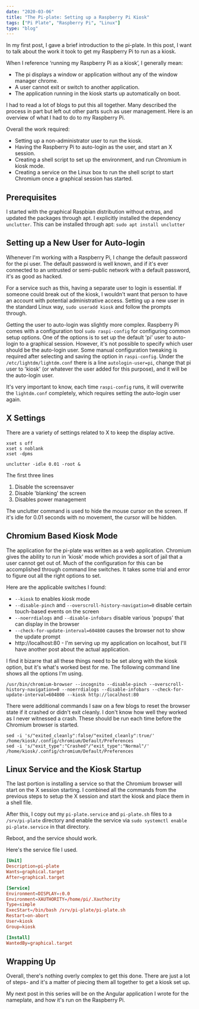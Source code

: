 ```yaml
---
date: "2020-03-06"
title: "The Pi-plate: Setting up a Raspberry Pi Kiosk"
tags: ["Pi Plate", "Raspberry Pi", "Linux"]
type: "blog"
---
```


In my first post, I gave a brief introduction to the pi-plate. In this post, I want to talk about the work it took to get my Raspberry Pi to run as a kiosk.

When I reference ‘running my Raspberry Pi as a kiosk’, I generally mean:

- The pi displays a window or application without any of the window manager chrome.
- A user cannot exit or switch to another application.
- The application running in the kiosk starts up automatically on boot.

I had to read a lot of blogs to put this all together. Many described the process in part but left out other parts such as user management. Here is an overview of what I had to do to my Raspberry Pi.

Overall the work required:

- Setting up a non-administrator user to run the kiosk.
- Having the Raspberry Pi to auto-login as the user, and start an X session.
- Creating a shell script to set up the environment, and run Chromium in kiosk mode.
- Creating a service on the Linux box to run the shell script to start Chromium once a graphical session has started.

## Prerequisites

I started with the graphical Raspbian distribution without extras, and updated the packages through apt. I explicitly installed the dependency `unclutter`. This can be installed through apt: `sudo apt install unclutter`

## Setting up a New User for Auto-login

Whenever I'm working with a Raspberry Pi, I change the default password for the pi user. The default password is well known, and if it's ever connected to an untrusted or semi-public network with a default password, it's as good as hacked.

For a service such as this, having a separate user to login is essential. If someone could break out of the kiosk, I wouldn't want that person to have an account with potential administrative access. Setting up a new user in the standard Linux way, `sudo useradd kiosk` and follow the prompts through.

Getting the user to auto-login was slightly more complex. Raspberry Pi comes with a configuration tool `sudo raspi-config` for configuring common setup options. One of the options is to set up the default 'pi' user to auto-login to a graphical session. However, it's not possible to specify which user should be the auto-login user. Some manual configuration tweaking is required after selecting and saving the option in `raspi-config`. Under the `/etc/lightdm/lightdm.conf` there is a line `autologin-user=pi`, change that pi user to 'kiosk' (or whatever the user added for this purpose), and it will be the auto-login user.

It's very important to know, each time `raspi-config` runs, it will overwrite the `lightdm.conf` completely, which requires setting the auto-login user again.

## X Settings

There are a variety of settings related to X to keep the display active.

```
xset s off
xset s noblank
xset -dpms

unclutter -idle 0.01 -root &
```

The first three lines

1. Disable the screensaver
2. Disable 'blanking' the screen
3. Disables power management

The unclutter command is used to hide the mouse cursor on the screen. If it's idle for 0.01 seconds with no movement, the cursor will be hidden.

## Chromium Based Kiosk Mode

The application for the pi-plate was written as a web application. Chromium gives the ability to run in 'kiosk' mode which provides a sort of jail that a user cannot get out of. Much of the configuration for this can be accomplished through command line switches. It takes some trial and error to figure out all the right options to set.

Here are the applicable switches I found:

- `--kiosk` to enables kiosk mode
- `--disable-pinch` and `--overscroll-history-navigation=0` disable certain touch-based events on the screen
- `--noerrdialogs` and `--disable-infobars` disable various 'popups' that can display in the browser
- `--check-for-update-interval=604800` causes the browser not to show the update prompt
- http://localhost:80 - I'm serving up my application on localhost, but I'll have another post about the actual application.

I find it bizarre that all these things need to be set along with the kiosk option, but it's what's worked best for me. The following command line shows all the options I'm using.

```
/usr/bin/chromium-browser --incognito --disable-pinch --overscroll-history-navigation=0 --noerrdialogs --disable-infobars --check-for-update-interval=604800 --kiosk http://localhost:80
```

There were additional commands I saw on a few blogs to reset the browser state if it crashed or didn't exit cleanly. I don't know how well they worked as I never witnessed a crash. These should be run each time before the Chromium browser is started.

```
sed -i 's/"exited_cleanly":false/"exited_cleanly":true/' /home/kiosk/.config/chromium/Default/Preferences
sed -i 's/"exit_type":"Crashed"/"exit_type":"Normal"/' /home/kiosk/.config/chromium/Default/Preferences
```

## Linux Service and the Kiosk Startup

The last portion is installing a service so that the Chromium browser will start on the X session starting. I combined all the commands from the previous steps to setup the X session and start the kiosk and place them in a shell file.

After this, I copy out my `pi-plate.service` and `pi-plate.sh` files to a `/srv/pi-plate` directory and enable the service via `sudo systemctl enable pi-plate.service` in that directory.

Reboot, and the service should work.

Here's the service file I used.

```toml
[Unit]
Description=pi-plate
Wants=graphical.target
After=graphical.target

[Service]
Environment=DISPLAY=:0.0
Environment=XAUTHORITY=/home/pi/.Xauthority
Type=simple
ExecStart=/bin/bash /srv/pi-plate/pi-plate.sh
Restart=on-abort
User=kiosk
Group=kiosk

[Install]
WantedBy=graphical.target
```

## Wrapping Up

Overall, there's nothing overly complex to get this done. There are just a lot of steps- and it's a matter of piecing them all together to get a kiosk set up.

My next post in this series will be on the Angular application I wrote for the nameplate, and how it's run on the Raspberry Pi.
